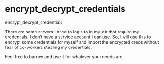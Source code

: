 # encrypt_decrypt_credentials
encrypt_decrypt_credentials

There are some servers I need to login to in my job that require my credentials. I don't have a service account I can use. So, I will use this to encrypt some credentials for myself and import the encrypted creds without fear of co-workers stealing my credentials. 

Feel free to barrow and use it for whatever your needs are.
